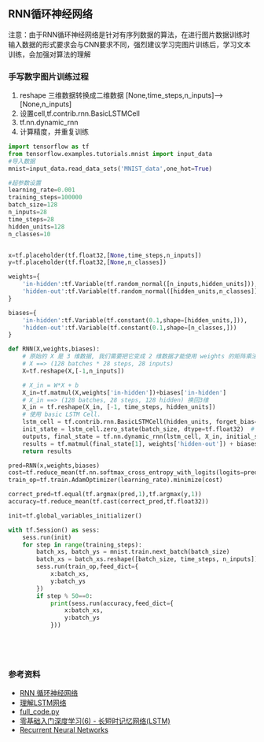 ## RNN循环神经网络
注意：由于RNN循环神经网络是针对有序列数据的算法，在进行图片数据训练时输入数据的形式要求会与CNN要求不同，强烈建议学习完图片训练后，学习文本训练，会加强对算法的理解
### 手写数字图片训练过程
1. reshape 三维数据转换成二维数据
[None,time_steps,n_inputs]-->[None,n_inputs]
2. 设置cell,tf.contrib.rnn.BasicLSTMCell
3. tf.nn.dynamic_rnn
4. 计算精度，并重复训练
```python
import tensorflow as tf
from tensorflow.examples.tutorials.mnist import input_data
#导入数据
mnist=input_data.read_data_sets('MNIST_data',one_hot=True)

#超参数设置
learning_rate=0.001
training_steps=100000
batch_size=128
n_inputs=28
time_steps=28
hidden_units=128
n_classes=10


x=tf.placeholder(tf.float32,[None,time_steps,n_inputs])
y=tf.placeholder(tf.float32,[None,n_classes])

weights={
    'in-hidden':tf.Variable(tf.random_normal([n_inputs,hidden_units])),
    'hidden-out':tf.Variable(tf.random_normal([hidden_units,n_classes]))
}

biases={
    'in-hidden':tf.Variable(tf.constant(0.1,shape=[hidden_units,])),
    'hidden-out':tf.Variable(tf.constant(0.1,shape=[n_classes,]))
}

def RNN(X,weights,biases):
    # 原始的 X 是 3 维数据, 我们需要把它变成 2 维数据才能使用 weights 的矩阵乘法
    # X ==> (128 batches * 28 steps, 28 inputs)
    X=tf.reshape(X,[-1,n_inputs])

    # X_in = W*X + b
    X_in=tf.matmul(X,weights['in-hidden'])+biases['in-hidden']
    # X_in ==> (128 batches, 28 steps, 128 hidden) 换回3维
    X_in = tf.reshape(X_in, [-1, time_steps, hidden_units])
    # 使用 basic LSTM Cell.
    lstm_cell = tf.contrib.rnn.BasicLSTMCell(hidden_units, forget_bias=1.0, state_is_tuple=True)
    init_state = lstm_cell.zero_state(batch_size, dtype=tf.float32)  # 初始化全零 state
    outputs, final_state = tf.nn.dynamic_rnn(lstm_cell, X_in, initial_state=init_state, time_major=False)
    results = tf.matmul(final_state[1], weights['hidden-out']) + biases['hidden-out']
    return results

pred=RNN(x,weights,biases)
cost=tf.reduce_mean(tf.nn.softmax_cross_entropy_with_logits(logits=pred,labels=y))
train_op=tf.train.AdamOptimizer(learning_rate).minimize(cost)

correct_pred=tf.equal(tf.argmax(pred,1),tf.argmax(y,1))
accuracy=tf.reduce_mean(tf.cast(correct_pred,tf.float32))

init=tf.global_variables_initializer()

with tf.Session() as sess:
    sess.run(init)
    for step in range(training_steps):
        batch_xs, batch_ys = mnist.train.next_batch(batch_size)
        batch_xs = batch_xs.reshape([batch_size, time_steps, n_inputs])
        sess.run(train_op,feed_dict={
            x:batch_xs,
            y:batch_ys
        })
        if step % 50==0:
            print(sess.run(accuracy,feed_dict={
                x:batch_xs,
                y:batch_ys
            }))






```

### 参考资料
- [RNN 循环神经网络](https://morvanzhou.github.io/tutorials/machine-learning/tensorflow/5-07-RNN1/)
- [理解LSTM网络](http://www.jeyzhang.com/understanding-lstm-network.html)
- [full_code.py](https://github.com/MorvanZhou/tutorials/blob/master/tensorflowTUT/tf20_RNN2/full_code.py)
- [零基础入门深度学习(6) - 长短时记忆网络(LSTM)](https://zybuluo.com/hanbingtao/note/581764)
- [Recurrent Neural Networks](https://www.tensorflow.org/tutorials/recurrent)